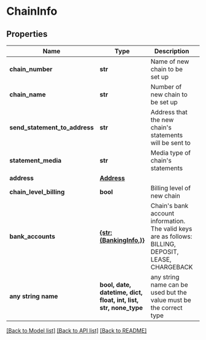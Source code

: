 # ChainInfo


## Properties
Name | Type | Description | Notes
------------ | ------------- | ------------- | -------------
**chain_number** | **str** | Name of new chain to be set up | 
**chain_name** | **str** | Number of new chain to be set up | 
**send_statement_to_address** | **str** | Address that the new chain&#39;s statements will be sent to | 
**statement_media** | **str** | Media type of chain&#39;s statements | 
**address** | [**Address**](Address.md) |  | 
**chain_level_billing** | **bool** | Billing level of new chain | 
**bank_accounts** | [**{str: (BankingInfo,)}**](BankingInfo.md) | Chain&#39;s bank account information. The valid keys are as follows: BILLING, DEPOSIT, LEASE, CHARGEBACK | 
**any string name** | **bool, date, datetime, dict, float, int, list, str, none_type** | any string name can be used but the value must be the correct type | [optional]

[[Back to Model list]](../README.md#documentation-for-models) [[Back to API list]](../README.md#documentation-for-api-endpoints) [[Back to README]](../README.md)


